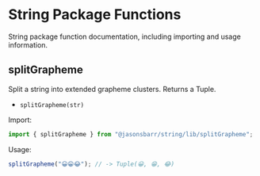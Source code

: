 # String Package Functions

String package function documentation, including importing and usage information.

## splitGrapheme

Split a string into extended grapheme clusters. Returns a Tuple.

- `splitGrapheme(str)`

Import:

```js
import { splitGrapheme } from "@jasonsbarr/string/lib/splitGrapheme";
```

Usage:

```js
splitGrapheme("😀😁😂"); // -> Tuple(😀, 😁, 😂)
```

